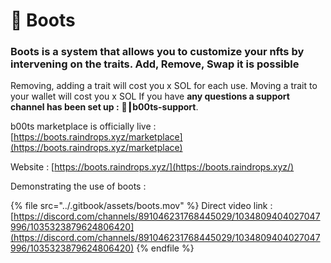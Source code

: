 # 👣 Boots

### Boots is a system that allows you to customize your nfts by intervening on the traits. Add, Remove, Swap it is possible

Removing, adding a trait will cost you x SOL for each use. Moving a trait to your wallet will cost you x SOL If you have **any questions a support channel has been set up :** **🥾┃b00ts-support**.

b00ts marketplace is officially live : [https://boots.raindrops.xyz/marketplace](https://boots.raindrops.xyz/marketplace)

Website : [https://boots.raindrops.xyz/](https://boots.raindrops.xyz/)



Demonstrating the use of boots :

{% file src="../.gitbook/assets/boots.mov" %}
Direct video link : [https://discord.com/channels/891046231768445029/1034809404027047996/1035323879624806420](https://discord.com/channels/891046231768445029/1034809404027047996/1035323879624806420)
{% endfile %}
